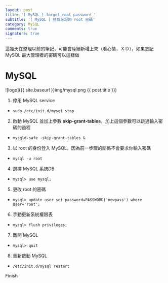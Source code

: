 ```yaml
---
layout: post
title: '[ MySQL ] forgot root password '
subtitle: '[ MySQL ] 拯救忘記的 root 密碼'
category: MySQL
comments: true
signature: true
---
```


<div class="message">
    這幾天在整理以前的筆記，可能會陸續新增上來（看心情，ＸＤ），如果忘記 MySQL 最大管理者的密碼可以這樣做
</div>

# MySQL

![logo]({{ site.baseurl }}img/mysql.png {{ post.title }})

1. 停用 MySQL service
 - `sudo /etc/init.d/mysql stop`

2. 啟動 MySQL 並加上參數 **skip-grant-tables**，加上這個參數可以跳過輸入密碼的過程
 - `mysqld-safe -skip-grant-tables &`

3. 以 root 的身份登入 MySQL，因為前一步驟的關係不會要求你輸入密碼
 - `mysql -u root`

4. 選擇 MySQL 系統DB
 - `mysql> use mysql;`

5. 更改 root 的密碼
 - `mysql> update user set password=PASSWORD('newpass') where User='root';`

6. 手動更新系統權限表
 - `mysql> flush privileges;`

7. 離開 MySQL
 - `mysql> quit`

8. 重新啟動 MySQL
 - `/etc/init.d/mysql restart`

Finish